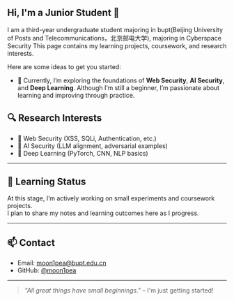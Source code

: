 ## Hi, I'm a Junior Student 👋


I am a third-year undergraduate student majoring in bupt(Beijing University of Posts and Telecommunications，北京邮电大学), majoring in Cyberspace Security
This page contains my learning projects, coursework, and research interests.

Here are some ideas to get you started:

- 🔭 Currently, I’m exploring the foundations of **Web Security**, **AI Security**, and **Deep Learning**.  Although I’m still a beginner, I’m passionate about learning and improving through practice.

## 🔍 Research Interests

- 🔐 Web Security (XSS, SQLi, Authentication, etc.)
- 🤖 AI Security (LLM alignment, adversarial examples)
- 🧠 Deep Learning (PyTorch, CNN, NLP basics)

---

## 📘 Learning Status

At this stage, I’m actively working on small experiments and coursework projects.  
I plan to share my notes and learning outcomes here as I progress.

---

## 📫 Contact

- Email: moon1pea@bupt.edu.cn 
- GitHub: [@moon1pea](https://github.com/moon1pea)

---

> _"All great things have small beginnings."_ – I'm just getting started!

